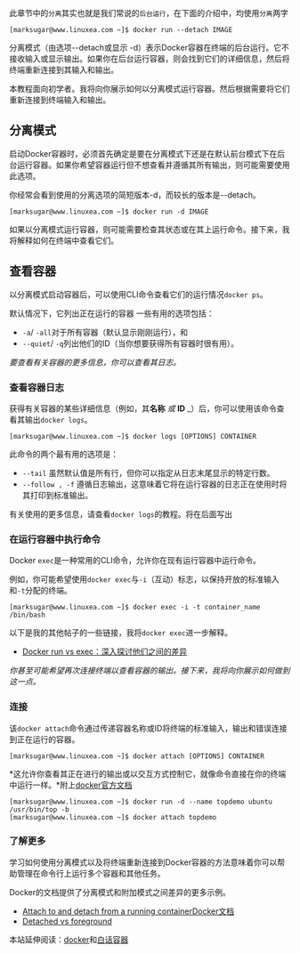 

此章节中的`分离`其实也就是我们常说的`后台运行`，在下面的介绍中，均使用`分离`两字
```
[marksugar@www.linuxea.com ~]$ docker run --detach IMAGE 
```
分离模式（由选项--detach或显示 -d）表示Docker容器在终端的后台运行。它不接收输入或显示输出。如果你在后台运行容器，则会找到它们的详细信息，然后将终端重新连接到其输入和输出。

本教程面向初学者。我将向你展示如何以分离模式运行容器。然后根据需要将它们重新连接到终端输入和输出。

## 分离模式
启动Docker容器时，必须首先确定是要在分离模式下还是在默认前台模式下在后台运行容器。如果你希望容器运行但不想查看并遵循其所有输出，则可能需要使用此选项。

你经常会看到使用的分离选项的简短版本-d，而较长的版本是--detach。
```
[marksugar@www.linuxea.com ~]$ docker run -d IMAGE
```
如果以分离模式运行容器，则可能需要检查其状态或在其上运行命令。接下来，我将解释如何在终端中查看它们。

## 查看容器

以分离模式启动容器后，可以使用CLI命令查看它们的运行情况`docker ps`。

默认情况下，它列出正在运行的容器 一些有用的选项包括：

- `-a`/ `-all`对于所有容器（默认显示刚刚运行），和
- `--quiet`/ `-q`列出他们的ID（当你想要获得所有容器时很有用）。

*要查看有关容器的更多信息，你可以查看其日志。*

### 查看容器日志

获得有关容器的某些详细信息（例如，其**名称** *或* **ID** _）后，你可以使用该命令查看其输出`docker logs`。

```
[marksugar@www.linuxea.com ~]$ docker logs [OPTIONS] CONTAINER
```

此命令的两个最有用的选项是：

- `--tail` 虽然默认值是所有行，但你可以指定从日志末尾显示的特定行数。
- `--follow , -f` 遵循日志输出，这意味着它将在运行容器的日志正在使用时将其打印到标准输出。

有关使用的更多信息，请查看`docker logs`的教程。将在后面写出

### 在运行容器中执行命令

Docker `exec`是一种常用的CLI命令，允许你在现有运行容器中运行命令。

例如，你可能希望使用`docker exec`与`-i`（互动）标志，以保持开放的标准输入和`-t`分配的终端。

```
[marksugar@www.linuxea.com ~]$ docker exec -i -t container_name /bin/bash
```

以下是我的其他帖子的一些链接，我将`docker exec`进一步解释。

- [Docker run vs exec：深入探讨他们之间的差异](https://www.linuxea.com/2240.html)

*你甚至可能希望再次连接终端以查看容器的输出。接下来，我将向你展示如何做到这一点。*

### 连接

该`docker attach`命令通过传递容器名称或ID将终端的标准输入，输出和错误连接到正在运行的容器。

```
[marksugar@www.linuxea.com ~]$ docker attach [OPTIONS] CONTAINER
```

*这允许你查看其正在进行的输出或以交互方式控制它，就像命令直接在你的终端中运行一样。*附上[docker官方文档](https://docs.docker.com/engine/reference/commandline/attach/)

```
[marksugar@www.linuxea.com ~]$ docker run -d --name topdemo ubuntu /usr/bin/top -b
[marksugar@www.linuxea.com ~]$ docker attach topdemo
```

### 了解更多

学习如何使用分离模式以及将终端重新连接到Docker容器的方法意味着你可以帮助管理在命令行上运行多个容器和其他任务。

Docker的文档提供了分离模式和附加模式之间差异的更多示例。

- [Attach to and detach from a running containerDocker文档](https://docs.docker.com/engine/reference/commandline/attach/#examples)
- [Detached vs foreground](https://docs.docker.com/engine/reference/run/#detached-vs-foreground)

本站延伸阅读：[docker](https://www.linuxea.com/category/big-data/)和[白话容器](https://www.linuxea.com/tag/%E7%99%BD%E8%AF%9D%E5%AE%B9%E5%99%A8/)
